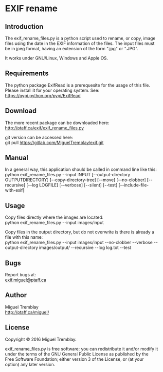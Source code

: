 EXIF rename
=============

Introduction
------------

The exif_rename_files.py is a python script used to rename, or copy, image files using the date in the EXIF information 
of the files. The input files must be in jpeg format, having an extension of the form ".jpg" or ".JPG".

It works under GNU/Linux, Windows and Apple OS.

Requirements
------------

The python package ExifRead is a prerequesite for the usage of this file. Please install it for your operating system. See:  
  https://pypi.python.org/pypi/ExifRead

Download 
--------
The more recent package can be downloaded here:  
http://ptaff.ca/exif/exif_rename_files.py
 
git version can be accessed here:  
   git pull https://gitlab.com/MiguelTremblay/exif.git
 
Manual
--------
 
In a general way, this application should be called in command line like this:  
        python exif_rename_files.py --input INPUT [--output-directory OUTPUTDIRECTORY] [--copy-directory-tree] [--move] [--no-clobber] [--recursive] [--log LOGFILE] [--verbose] [--silent] [--test] [--include-file-with-exif]


Usage
-----

Copy files directly where the images are located:  
   python exif_rename_files.py --input  images/input

Copy files in the output directory, but do not overwrite is there is already a file with this name:   
   python exif_rename_files.py --input  images/input --no-clobber --verbose --output-directory images/output/ --recursive --log log.txt --test


Bugs
----
Report bugs at:  
exif.miguel@ptaff.ca

Author
------
Miguel Tremblay  
http://ptaff.ca/miguel/


License
-------

Copyright © 2016 Miguel Tremblay.

exif_rename_files.py is free software; you can redistribute it and/or modify it under the terms of the GNU General Public License as published by the Free Software Foundation; either version 3 of the License, or (at your option) any later version.